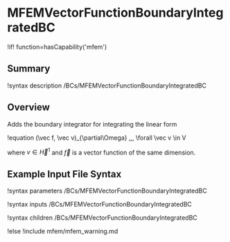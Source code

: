 # MFEMVectorFunctionBoundaryIntegratedBC

!if! function=hasCapability('mfem')

## Summary

!syntax description /BCs/MFEMVectorFunctionBoundaryIntegratedBC

## Overview

Adds the boundary integrator for integrating the linear form

!equation
(\vec f, \vec v)_{\partial\Omega} \,\,\, \forall \vec v \in V

where $v \in \vec H^1$ and $\vec f$ is a vector function of the same dimension.

## Example Input File Syntax

!syntax parameters /BCs/MFEMVectorFunctionBoundaryIntegratedBC

!syntax inputs /BCs/MFEMVectorFunctionBoundaryIntegratedBC

!syntax children /BCs/MFEMVectorFunctionBoundaryIntegratedBC

!else
!include mfem/mfem_warning.md
